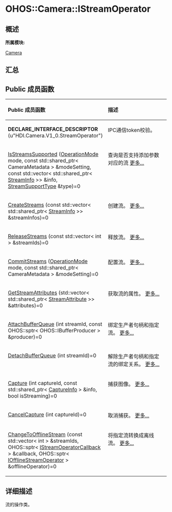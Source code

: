 # OHOS::Camera::IStreamOperator<a name="ZH-CN_TOPIC_0000001343120361"></a>

## **概述**<a name="section244864783083932"></a>

**所属模块:**

[Camera](_camera.md)

## **汇总**<a name="section1570026444083932"></a>

## Public 成员函数<a name="pub-methods"></a>

<a name="table1477875093083932"></a>
<table><thead align="left"><tr id="row316721325083932"><th class="cellrowborder" valign="top" width="50%" id="mcps1.1.3.1.1"><p id="p2138268361083932"><a name="p2138268361083932"></a><a name="p2138268361083932"></a>Public 成员函数</p>
</th>
<th class="cellrowborder" valign="top" width="50%" id="mcps1.1.3.1.2"><p id="p630497257083932"><a name="p630497257083932"></a><a name="p630497257083932"></a>描述</p>
</th>
</tr>
</thead>
<tbody><tr id="row1565010370083932"><td class="cellrowborder" valign="top" width="50%" headers="mcps1.1.3.1.1 "><p id="p872227181083932"><a name="p872227181083932"></a><a name="p872227181083932"></a><strong id="b1544697058083932"><a name="b1544697058083932"></a><a name="b1544697058083932"></a>DECLARE_INTERFACE_DESCRIPTOR</strong> (u"HDI.Camera.V1_0.StreamOperator")</p>
</td>
<td class="cellrowborder" valign="top" width="50%" headers="mcps1.1.3.1.2 "><p id="entry425252750083932p0"><a name="entry425252750083932p0"></a><a name="entry425252750083932p0"></a>IPC通信token校验。</p>
</td>
</tr>
<tr id="row524606302083932"><td class="cellrowborder" valign="top" width="50%" headers="mcps1.1.3.1.1 "><p id="p278941395083932"><a name="p278941395083932"></a><a name="p278941395083932"></a><a href="_camera.md#ga2ebad5dbf7873a2b3ab27900c4f5b0a7">IsStreamsSupported</a> (<a href="_camera.md#gac397708a7aefbcf48c8a32b8af367ffd">OperationMode</a> mode, const std::shared_ptr&lt; CameraMetadata &gt; &amp;modeSetting, const std::vector&lt; std::shared_ptr&lt; <a href="_o_h_o_s_1_1_camera_1_1_stream_info.md">StreamInfo</a> &gt;&gt; &amp;info, <a href="_camera.md#ga2de5b91b51f744902c071f89d9302d56">StreamSupportType</a> &amp;type)=0</p>
</td>
<td class="cellrowborder" valign="top" width="50%" headers="mcps1.1.3.1.2 "><p id="p334940935083932"><a name="p334940935083932"></a><a name="p334940935083932"></a>查询是否支持添加参数对应的流 <a href="_camera.md#ga2ebad5dbf7873a2b3ab27900c4f5b0a7">更多...</a></p>
</td>
</tr>
<tr id="row2017577584083932"><td class="cellrowborder" valign="top" width="50%" headers="mcps1.1.3.1.1 "><p id="p732402231083932"><a name="p732402231083932"></a><a name="p732402231083932"></a><a href="_camera.md#gac16ffa2d2f81bb62eb9ce556a0293c71">CreateStreams</a> (const std::vector&lt; std::shared_ptr&lt; <a href="_o_h_o_s_1_1_camera_1_1_stream_info.md">StreamInfo</a> &gt;&gt; &amp;streamInfos)=0</p>
</td>
<td class="cellrowborder" valign="top" width="50%" headers="mcps1.1.3.1.2 "><p id="p1922105795083932"><a name="p1922105795083932"></a><a name="p1922105795083932"></a>创建流。 <a href="_camera.md#gac16ffa2d2f81bb62eb9ce556a0293c71">更多...</a></p>
</td>
</tr>
<tr id="row935786603083932"><td class="cellrowborder" valign="top" width="50%" headers="mcps1.1.3.1.1 "><p id="p220172890083932"><a name="p220172890083932"></a><a name="p220172890083932"></a><a href="_camera.md#ga02abdd9797d1464a0adddf750a9b1eaf">ReleaseStreams</a> (const std::vector&lt; int &gt; &amp;streamIds)=0</p>
</td>
<td class="cellrowborder" valign="top" width="50%" headers="mcps1.1.3.1.2 "><p id="p1741813492083932"><a name="p1741813492083932"></a><a name="p1741813492083932"></a>释放流。 <a href="_camera.md#ga02abdd9797d1464a0adddf750a9b1eaf">更多...</a></p>
</td>
</tr>
<tr id="row1332539334083932"><td class="cellrowborder" valign="top" width="50%" headers="mcps1.1.3.1.1 "><p id="p1300840208083932"><a name="p1300840208083932"></a><a name="p1300840208083932"></a><a href="_camera.md#gab94792910f425ade060edcda5c5706d1">CommitStreams</a> (<a href="_camera.md#gac397708a7aefbcf48c8a32b8af367ffd">OperationMode</a> mode, const std::shared_ptr&lt; CameraMetadata &gt; &amp;modeSetting)=0</p>
</td>
<td class="cellrowborder" valign="top" width="50%" headers="mcps1.1.3.1.2 "><p id="p247790596083932"><a name="p247790596083932"></a><a name="p247790596083932"></a>配置流。 <a href="_camera.md#gab94792910f425ade060edcda5c5706d1">更多...</a></p>
</td>
</tr>
<tr id="row1145182027083932"><td class="cellrowborder" valign="top" width="50%" headers="mcps1.1.3.1.1 "><p id="p1549700531083932"><a name="p1549700531083932"></a><a name="p1549700531083932"></a><a href="_camera.md#gac10fdfea46cfb848faaf94c09456840d">GetStreamAttributes</a> (std::vector&lt; std::shared_ptr&lt; <a href="_o_h_o_s_1_1_camera_1_1_stream_attribute.md">StreamAttribute</a> &gt;&gt; &amp;attributes)=0</p>
</td>
<td class="cellrowborder" valign="top" width="50%" headers="mcps1.1.3.1.2 "><p id="p63549536083932"><a name="p63549536083932"></a><a name="p63549536083932"></a>获取流的属性。 <a href="_camera.md#gac10fdfea46cfb848faaf94c09456840d">更多...</a></p>
</td>
</tr>
<tr id="row1245676570083932"><td class="cellrowborder" valign="top" width="50%" headers="mcps1.1.3.1.1 "><p id="p1223426129083932"><a name="p1223426129083932"></a><a name="p1223426129083932"></a><a href="_camera.md#gad17206bf96c260a9384f224d65a230af">AttachBufferQueue</a> (int streamId, const OHOS::sptr&lt; OHOS::IBufferProducer &gt; &amp;producer)=0</p>
</td>
<td class="cellrowborder" valign="top" width="50%" headers="mcps1.1.3.1.2 "><p id="p1604799339083932"><a name="p1604799339083932"></a><a name="p1604799339083932"></a>绑定生产者句柄和指定流。 <a href="_camera.md#gad17206bf96c260a9384f224d65a230af">更多...</a></p>
</td>
</tr>
<tr id="row2040427008083932"><td class="cellrowborder" valign="top" width="50%" headers="mcps1.1.3.1.1 "><p id="p1671806680083932"><a name="p1671806680083932"></a><a name="p1671806680083932"></a><a href="_camera.md#gaad1232a57faf5c55ecfdab1c04f98951">DetachBufferQueue</a> (int streamId)=0</p>
</td>
<td class="cellrowborder" valign="top" width="50%" headers="mcps1.1.3.1.2 "><p id="p1456028712083932"><a name="p1456028712083932"></a><a name="p1456028712083932"></a>解除生产者句柄和指定流的绑定关系。 <a href="_camera.md#gaad1232a57faf5c55ecfdab1c04f98951">更多...</a></p>
</td>
</tr>
<tr id="row682205652083932"><td class="cellrowborder" valign="top" width="50%" headers="mcps1.1.3.1.1 "><p id="p274396032083932"><a name="p274396032083932"></a><a name="p274396032083932"></a><a href="_camera.md#ga9fb8042cb01262bc08da16159975cf50">Capture</a> (int captureId, const std::shared_ptr&lt; <a href="_o_h_o_s_1_1_camera_1_1_capture_info.md">CaptureInfo</a> &gt; &amp;info, bool isStreaming)=0</p>
</td>
<td class="cellrowborder" valign="top" width="50%" headers="mcps1.1.3.1.2 "><p id="p1796532507083932"><a name="p1796532507083932"></a><a name="p1796532507083932"></a>捕获图像。 <a href="_camera.md#ga9fb8042cb01262bc08da16159975cf50">更多...</a></p>
</td>
</tr>
<tr id="row1066845093083932"><td class="cellrowborder" valign="top" width="50%" headers="mcps1.1.3.1.1 "><p id="p1161735894083932"><a name="p1161735894083932"></a><a name="p1161735894083932"></a><a href="_camera.md#ga77100b740f501c309a573f9783313a61">CancelCapture</a> (int captureId)=0</p>
</td>
<td class="cellrowborder" valign="top" width="50%" headers="mcps1.1.3.1.2 "><p id="p1848310317083932"><a name="p1848310317083932"></a><a name="p1848310317083932"></a>取消捕获。 <a href="_camera.md#ga77100b740f501c309a573f9783313a61">更多...</a></p>
</td>
</tr>
<tr id="row1997832180083932"><td class="cellrowborder" valign="top" width="50%" headers="mcps1.1.3.1.1 "><p id="p297630837083932"><a name="p297630837083932"></a><a name="p297630837083932"></a><a href="_camera.md#gab97102d0e2d5bc1008924581fa9526fc">ChangeToOfflineStream</a> (const std::vector&lt; int &gt; &amp;streamIds, OHOS::sptr&lt; <a href="_o_h_o_s_1_1_camera_1_1_i_stream_operator_callback.md">IStreamOperatorCallback</a> &gt; &amp;callback, OHOS::sptr&lt; <a href="_o_h_o_s_1_1_camera_1_1_i_offline_stream_operator.md">IOfflineStreamOperator</a> &gt; &amp;offlineOperator)=0</p>
</td>
<td class="cellrowborder" valign="top" width="50%" headers="mcps1.1.3.1.2 "><p id="p161201305083932"><a name="p161201305083932"></a><a name="p161201305083932"></a>将指定流转换成离线流。 <a href="_camera.md#gab97102d0e2d5bc1008924581fa9526fc">更多...</a></p>
</td>
</tr>
</tbody>
</table>

## **详细描述**<a name="section1838491315618"></a>

流的操作类。

